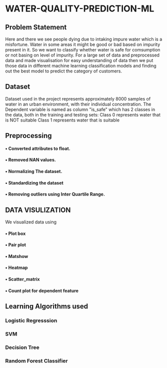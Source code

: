 # WATER-QUALITY-PREDICTION-ML
## Problem Statement
Here and there we see people dying due to intaking impure water which is a misfortune. Water in some areas it might be good or bad based on impurity
present in it. So we want to classify whether water is safe for comsumption or not basing on level of impurity. For a large set of data and preprocessed data
and made visualisation for easy understanding of data then we put those data in different machine learning classification models and finding out the best
model to predict the category of customers.
## Dataset
Dataset used in the project represents approximately 8000 samples of water in an urban environment, with their individual concentration.
The Dependent variable is named as column "is_safe" which has 2 classes in the data, both in the training and testing sets:
Class 0 represents water that is NOT suitable
Class 1 represents water that is suitable
## Preprocessing
#### •	Converted attributes to float.
#### •	Removed NAN values.
#### •	Normalizing The dataset.
#### •	Standardizing the dataset
#### •	Removing outliers using Inter Quartile Range.

## DATA VISULIZATION 
We visualized data using 
#### •	Plot box
#### •	Pair plot
#### •	Matshow
#### •	Heatmap
#### •	Scatter_matrix
#### •	Count plot for dependent feature

 ## Learning Algorithms used
 ### Logistic Regresssion
 ### SVM
 ### Decision Tree
 ### Random Forest Classifier
 
